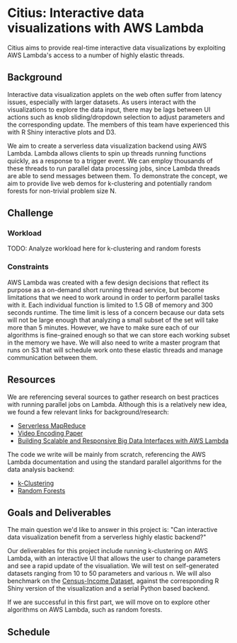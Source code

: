 # Citius: Interactive data visualizations with AWS Lambda

Citius aims to provide real-time interactive data visualizations by exploiting AWS Lambda's access to a number of highly elastic threads.

## Background

Interactive data visualization applets on the web often suffer from latency issues, especially with larger datasets. As users interact with the visualizations to explore the data input, there may be lags between UI actions such as knob sliding/dropdown selection to adjust parameters and the corresponding update. The members of this team have experienced this with R Shiny interactive plots and D3.

We aim to create a serverless data visualization backend using AWS Lambda. Lambda allows clients to spin up threads running functions quickly, as a response to a trigger event. We can employ thousands of these threads to run parallel data processing jobs, since Lambda threads are able to send messages between them. To demonstrate the concept, we aim to provide live web demos for k-clustering and potentially random forests for non-trivial problem size N. 

## Challenge

### Workload
TODO: Analyze workload here for k-clustering and random forests

### Constraints
AWS Lambda was created with a few design decisions that reflect its purpose as a on-demand short running thread service, but become limitations that we need to work around in order to perform parallel tasks with it. Each individual function is limited to 1.5 GB of memory and 300 seconds runtime. The time limit is less of a concern because our data sets will not be large enough that analyzing a small subset of the set will take more than 5 minutes. However, we have to make sure each of our algorithms is fine-grained enough so that we can store each working subset in the memory we have. We will also need to write a master program that runs on S3 that will schedule work onto these elastic threads and manage communication between them.

## Resources
We are referencing several sources to gather research on best practices with running parallel jobs on Lambda. Although this is a relatively new idea, we found a few relevant links for background/research:

- [Serverless MapReduce](http://tothestars.io/blog/2016/11/2/serverless-mapreduce)
- [Video Encoding Paper](https://www.usenix.org/conference/nsdi17/technical-sessions/presentation/fouladi)
- [Building Scalable and Responsive Big Data Interfaces with AWS Lambda](https://aws.amazon.com/blogs/big-data/building-scalable-and-responsive-big-data-interfaces-with-aws-lambda/)

The code we write will be mainly from scratch, referencing the AWS Lambda documentation and using the standard parallel algorithms for the data analysis backend:

- [k-Clustering](insertpaperhere.com)
- [Random Forests](somepaperhere.com)

## Goals and Deliverables

The main question we'd like to answer in this project is: "Can interactive data visualization benefit from a serverless highly elastic backend?" 

Our deliverables for this project include running k-clustering on AWS Lambda, with an interactive UI that allows the user to change parameters and see a rapid update of the visualiation. We will test on self-generated datasets ranging from 10 to 50 parameters and various n. We will also benchmark on the [Census-Income Dataset](https://archive.ics.uci.edu/ml/datasets/Census-Income+(KDD)), against the corresponding R Shiny version of the visualization and a serial Python based backend. 

If we are successful in this first part, we will move on to explore other algorithms on AWS Lambda, such as random forests. 

## Schedule


